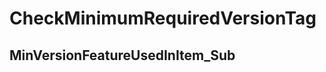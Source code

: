 ﻿---  
uid: Validator_1_25_4  
---

# CheckMinimumRequiredVersionTag

## MinVersionFeatureUsedInItem\_Sub
